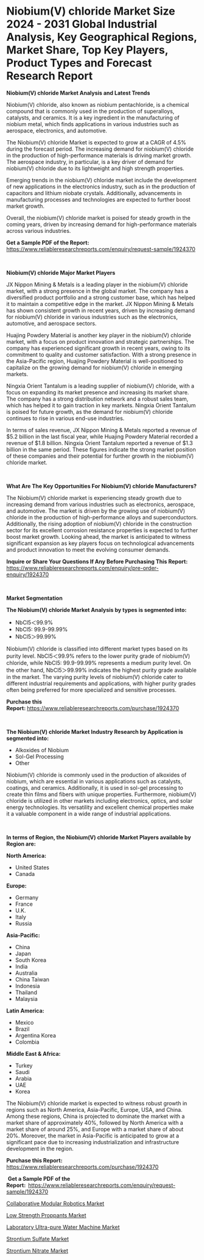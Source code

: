 <p><h1>Niobium(V) chloride Market Size 2024 - 2031 Global Industrial Analysis, Key Geographical Regions, Market Share, Top Key Players, Product Types and Forecast Research Report</h1></p><p><strong>Niobium(V) chloride Market Analysis and Latest Trends</strong></p>
<p><p>Niobium(V) chloride, also known as niobium pentachloride, is a chemical compound that is commonly used in the production of superalloys, catalysts, and ceramics. It is a key ingredient in the manufacturing of niobium metal, which finds applications in various industries such as aerospace, electronics, and automotive.</p><p>The Niobium(V) chloride Market is expected to grow at a CAGR of 4.5% during the forecast period. The increasing demand for niobium(V) chloride in the production of high-performance materials is driving market growth. The aerospace industry, in particular, is a key driver of demand for niobium(V) chloride due to its lightweight and high strength properties.</p><p>Emerging trends in the niobium(V) chloride market include the development of new applications in the electronics industry, such as in the production of capacitors and lithium niobate crystals. Additionally, advancements in manufacturing processes and technologies are expected to further boost market growth.</p><p>Overall, the niobium(V) chloride market is poised for steady growth in the coming years, driven by increasing demand for high-performance materials across various industries.</p></p>
<p><strong>Get a Sample PDF of the Report:&nbsp;</strong> <a href="https://www.reliableresearchreports.com/enquiry/request-sample/1924370">https://www.reliableresearchreports.com/enquiry/request-sample/1924370</a></p>
<p>&nbsp;</p>
<p><strong>Niobium(V) chloride Major Market Players</strong></p>
<p><p>JX Nippon Mining & Metals is a leading player in the niobium(V) chloride market, with a strong presence in the global market. The company has a diversified product portfolio and a strong customer base, which has helped it to maintain a competitive edge in the market. JX Nippon Mining & Metals has shown consistent growth in recent years, driven by increasing demand for niobium(V) chloride in various industries such as the electronics, automotive, and aerospace sectors.</p><p>Huajing Powdery Material is another key player in the niobium(V) chloride market, with a focus on product innovation and strategic partnerships. The company has experienced significant growth in recent years, owing to its commitment to quality and customer satisfaction. With a strong presence in the Asia-Pacific region, Huajing Powdery Material is well-positioned to capitalize on the growing demand for niobium(V) chloride in emerging markets.</p><p>Ningxia Orient Tantalum is a leading supplier of niobium(V) chloride, with a focus on expanding its market presence and increasing its market share. The company has a strong distribution network and a robust sales team, which has helped it to gain traction in key markets. Ningxia Orient Tantalum is poised for future growth, as the demand for niobium(V) chloride continues to rise in various end-use industries.</p><p>In terms of sales revenue, JX Nippon Mining & Metals reported a revenue of $5.2 billion in the last fiscal year, while Huajing Powdery Material recorded a revenue of $1.8 billion. Ningxia Orient Tantalum reported a revenue of $1.3 billion in the same period. These figures indicate the strong market position of these companies and their potential for further growth in the niobium(V) chloride market.</p></p>
<p>&nbsp;</p>
<p><strong>What Are The Key Opportunities For Niobium(V) chloride Manufacturers?</strong></p>
<p><p>The Niobium(V) chloride market is experiencing steady growth due to increasing demand from various industries such as electronics, aerospace, and automotive. The market is driven by the growing use of niobium(V) chloride in the production of high-performance alloys and superconductors. Additionally, the rising adoption of niobium(V) chloride in the construction sector for its excellent corrosion resistance properties is expected to further boost market growth. Looking ahead, the market is anticipated to witness significant expansion as key players focus on technological advancements and product innovation to meet the evolving consumer demands.</p></p>
<p><strong>Inquire or Share Your Questions If Any Before Purchasing This Report:</strong> <a href="https://www.reliableresearchreports.com/enquiry/pre-order-enquiry/1924370">https://www.reliableresearchreports.com/enquiry/pre-order-enquiry/1924370</a></p>
<p>&nbsp;</p>
<p><strong>Market Segmentation</strong></p>
<p><strong>The Niobium(V) chloride Market Analysis by types is segmented into:</strong></p>
<p><ul><li>NbCl5＜99.9%</li><li>NbCl5: 99.9-99.99%</li><li>NbCl5＞99.99%</li></ul></p>
<p><p>Niobium(V) chloride is classified into different market types based on its purity level. NbCl5＜99.9% refers to the lower purity grade of niobium(V) chloride, while NbCl5: 99.9-99.99% represents a medium purity level. On the other hand, NbCl5＞99.99% indicates the highest purity grade available in the market. The varying purity levels of niobium(V) chloride cater to different industrial requirements and applications, with higher purity grades often being preferred for more specialized and sensitive processes.</p></p>
<p><strong>Purchase this Report:&nbsp;</strong><a href="https://www.reliableresearchreports.com/purchase/1924370">https://www.reliableresearchreports.com/purchase/1924370</a></p>
<p>&nbsp;</p>
<p><strong>The Niobium(V) chloride Market Industry Research by Application is segmented into:</strong></p>
<p><ul><li>Alkoxides of Niobium</li><li>Sol-Gel Processing</li><li>Other</li></ul></p>
<p><p>Niobium(V) chloride is commonly used in the production of alkoxides of niobium, which are essential in various applications such as catalysts, coatings, and ceramics. Additionally, it is used in sol-gel processing to create thin films and fibers with unique properties. Furthermore, niobium(V) chloride is utilized in other markets including electronics, optics, and solar energy technologies. Its versatility and excellent chemical properties make it a valuable component in a wide range of industrial applications.</p></p>
<p>&nbsp;</p>
<p><strong>In terms of Region, the Niobium(V) chloride Market Players available by Region are:</strong></p>
<p>
    <p> <strong> North America: </strong>
        <ul>
            <li>United States</li>
            <li>Canada</li>
        </ul>
        </p> 
    <p> <strong> Europe: </strong>
        <ul>
            <li>Germany</li>
            <li>France</li>
            <li>U.K.</li>
            <li>Italy</li>
            <li>Russia</li>
        </ul>
        </p> 
    <p> <strong> Asia-Pacific: </strong>
        <ul>
            <li>China</li>
            <li>Japan</li>
            <li>South Korea</li>
            <li>India</li>
            <li>Australia</li>
            <li>China Taiwan</li>
            <li>Indonesia</li>
            <li>Thailand</li>
            <li>Malaysia</li>
        </ul>
        </p> 
    <p> <strong> Latin America: </strong>
        <ul>
            <li>Mexico</li>
            <li>Brazil</li>
            <li>Argentina Korea</li>
            <li>Colombia</li>
        </ul>
        </p> 
    <p> <strong> Middle East & Africa: </strong>
        <ul>
            <li>Turkey</li>
            <li>Saudi</li>
            <li>Arabia</li>
            <li>UAE</li>
            <li>Korea</li>
        </ul>
    </p>
    </p>
<p><p>The Niobium(V) chloride market is expected to witness robust growth in regions such as North America, Asia-Pacific, Europe, USA, and China. Among these regions, China is projected to dominate the market with a market share of approximately 40%, followed by North America with a market share of around 25%, and Europe with a market share of about 20%. Moreover, the market in Asia-Pacific is anticipated to grow at a significant pace due to increasing industrialization and infrastructure development in the region.</p></p>
<p><strong>Purchase this Report: </strong><a href="https://www.reliableresearchreports.com/purchase/1924370">https://www.reliableresearchreports.com/purchase/1924370</a></p>
<p>&nbsp;<strong>Get a Sample PDF of the Report:&nbsp;&nbsp;</strong><a href="https://www.reliableresearchreports.com/enquiry/request-sample/1924370">https://www.reliableresearchreports.com/enquiry/request-sample/1924370</a></p>
<p><strong></strong></p>
<p><p><a href="https://cute-banjo-8ca.notion.site/Collaborative-Modular-Robotics-Market-Size-Global-Industry-Overview-Market-Segmentation-and-Foreca-6044dbf99b844c5cbdfccdd00a89210b">Collaborative Modular Robotics Market</a></p><p><a href="https://silk-columnist-571.notion.site/Low-Strength-Proppants-Market-Growth-Market-Trends-COVID-19-Impact-and-Forecasts-for-period-from--33aaf9e5d05b44078a107965b955faab">Low Strength Proppants Market</a></p><p><a href="https://glittery-fuchsia-86a.notion.site/Laboratory-Ultra-pure-Water-Machine-Market-Research-Report-The-Key-To-Successful-Business-Strategy--5843fdbf961840d2ae5eaf951f6ca2eb">Laboratory Ultra-pure Water Machine Market</a></p><p><a href="https://view.publitas.com/reportprime-1/strontium-sulfate-market-size-evaluating-its-market-trends-growth-and-projections-2024-2031/">Strontium Sulfate Market</a></p><p><a href="https://view.publitas.com/reportprime-1/strontium-nitrate-market-size-and-examines-its-market-scope-with-a-primary-focus-on-growth-opportunities-and-forecasted-trends-spanning-from-2024-to-2031/">Strontium Nitrate Market</a></p></p>